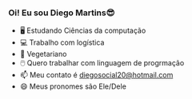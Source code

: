 ### Oi! Eu sou Diego Martins😎



- 🖥️ Estudando Ciências da computação
- 💻 Trabalho com logística
- 🌱 Vegetariano
- 🖱️ Quero trabalhar com linguagem de progrmação
- 📫 Meu contato é diegosocial20@hotmail.com
- 😄 Meus pronomes são Ele/Dele
